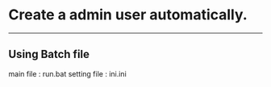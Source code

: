 # Create a admin user automatically.
<hr/>
<h2>Using Batch file</h2>
<p>
main file : run.bat
setting file : ini.ini
</p>
 